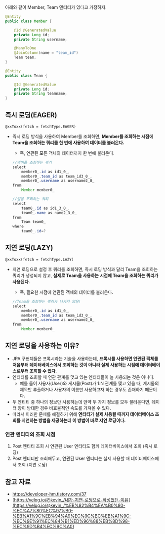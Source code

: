 아래와 같이 Member, Team 엔티티가 있다고 가정하자.

```java
@Entity
public class Member {

    @Id @GeneratedValue
    private Long id;
    private String username;

    @ManyToOne
    @JoinColumn(name = "team_id")
    Team team;
}

@Entity
public class Team {

    @Id @GeneratedValue
    private Long id;
    private String teamname;
}
```

## 즉시 로딩(EAGER)

`@xxToxx(fetch = fetchType.EAGER)`

- 즉시 로딩 방식을 사용하여 Member를 조회하면, **Member를 조회하는 시점에 Team을 조회하는 쿼리를 한 번에 사용하여 데이터를 불러온다.**
    - 즉, 연관된 모든 객체의 데이터까지 한 번에 불러온다.
    
    ```java
    //멤버를 조회하는 쿼리
    select
        member0_.id as id1_0_,
        member0_.team_id as team_id3_0_,
        member0_.username as username2_0_ 
    from
        Member member0_
    
    //팀을 조회하는 쿼리
    select
        team0_.id as id1_3_0_,
        team0_.name as name2_3_0_ 
    from
        Team team0_ 
    where
        team0_.id=?
    ```
    

## 지연 로딩(LAZY)

`@xxToxx(fetch = fetchType.LAZY)`

- 지연 로딩으로 설정 후 쿼리를 조회하면, 즉시 로딩 방식과 달리 Team을 조회하는 쿼리가 생성되지 않고, **실제로 Team을 사용하는 시점에 Team을 조회하는 쿼리가 사용된다.**
    - 즉, 필요한 시점에 연관된 객체의 데이터를 불러온다.
    
    ```java
    //Team을 조회하는 쿼리가 나가지 않음!
    select
        member0_.id as id1_0_,
        member0_.team_id as team_id3_0_,
        member0_.username as username2_0_ 
    from
        Member member0_
    ```
    

## 지연 로딩을 사용하는 이유?

- JPA 구현체들은 프록시라는 기술을 사용하는데, **프록시를 사용하면 연관된 객체를 처음부터 데이터베이스에서 조회하는 것이 아니라 실제 사용하는 시점에 데이터베이스로부터 조회할 수 있다.**
- 엔티티를 조회할 때 연관 관계를 맺고 있는 엔티티들이 늘 사용되는 것은 아니다.
    - 예를 들어 사용자(User)와 게시물(Post)가 1:N 관계를 맺고 있을 때, 게시물의 제목만 추출하거나 사용자의 이름만 사용하고자 하는 경우도 존재하기 때문이다.
- 두 엔티티 중 하나의 정보만 사용하는데 만약 두 가지 정보를 모두 불러온다면, 데이터 양이 방대한 경우 비효율적인 속도를 가져올 수 있다.
- 따라서 이러한 문제를 해결하기 위해 **엔티티가 실제 사용될 때까지 데이터베이스 조회를 지연하는 방법을 제공하는데 이 방법이 바로 지연 로딩이다.**

### 연관 엔티티의 조회 시점

1. Post 엔티티 조회 시 연관된 User 엔티티도 함께 데이터베이스에서 조회 (즉시 로딩)
2. Post 엔티티만 조회해두고, 연관된 User 엔티티는 실제 사용할 때 데이터베이스에서 조회 (지연 로딩)

## 참고 자료

- https://developer-hm.tistory.com/37
- [https://velog.io/@kevin_/내가-지연-로딩으로-작성했던-이유](https://velog.io/@kevin_/%EB%82%B4%EA%B0%80-%EC%A7%80%EC%97%B0-%EB%A1%9C%EB%94%A9%EC%9C%BC%EB%A1%9C-%EC%9E%91%EC%84%B1%ED%96%88%EB%8D%98-%EC%9D%B4%EC%9C%A0)